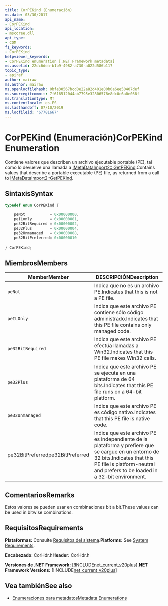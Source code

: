```yaml
---
title: CorPEKind (Enumeración)
ms.date: 03/30/2017
api_name:
- CorPEKind
api_location:
- mscoree.dll
api_type:
- COM
f1_keywords:
- CorPEKind
helpviewer_keywords:
- CorPEKind enumeration [.NET Framework metadata]
ms.assetid: 22dc6dea-b1b9-4982-a730-a022d586b117
topic_type:
- apiref
author: mairaw
ms.author: mairaw
ms.openlocfilehash: 0bfe30567bcd8e22a82d401e00b0a6ee50407def
ms.sourcegitcommit: 7f616512044ab7795e32806578e8dc0c6a0e038f
ms.translationtype: MT
ms.contentlocale: es-ES
ms.lasthandoff: 07/10/2019
ms.locfileid: "67781667"
---
```

# <a name="corpekind-enumeration"></a><span data-ttu-id="1dca4-102">CorPEKind (Enumeración)</span><span class="sxs-lookup"><span data-stu-id="1dca4-102">CorPEKind Enumeration</span></span>
<span data-ttu-id="1dca4-103">Contiene valores que describen un archivo ejecutable portable (PE), tal como lo devuelve una llamada a [IMetaDataImport2:: GetPEKind](../../../../docs/framework/unmanaged-api/metadata/imetadataimport2-getpekind-method.md).</span><span class="sxs-lookup"><span data-stu-id="1dca4-103">Contains values that describe a portable executable (PE) file, as returned from a call to [IMetaDataImport2::GetPEKind](../../../../docs/framework/unmanaged-api/metadata/imetadataimport2-getpekind-method.md).</span></span>  
  
## <a name="syntax"></a><span data-ttu-id="1dca4-104">Sintaxis</span><span class="sxs-lookup"><span data-stu-id="1dca4-104">Syntax</span></span>  
  
```cpp  
typedef enum CorPEKind {  
  
    peNot           = 0x00000000,  
    peILonly        = 0x00000001,  
    pe32BitRequired = 0x00000002,  
    pe32Plus        = 0x00000004,  
    pe32Unmanaged   = 0x00000008,  
    pe32BitPreferred= 0x00000010  
  
} CorPEKind;  
```  
  
## <a name="members"></a><span data-ttu-id="1dca4-105">Miembros</span><span class="sxs-lookup"><span data-stu-id="1dca4-105">Members</span></span>  
  
|<span data-ttu-id="1dca4-106">Member</span><span class="sxs-lookup"><span data-stu-id="1dca4-106">Member</span></span>|<span data-ttu-id="1dca4-107">DESCRIPCIÓN</span><span class="sxs-lookup"><span data-stu-id="1dca4-107">Description</span></span>|  
|------------|-----------------|  
|`peNot`|<span data-ttu-id="1dca4-108">Indica que no es un archivo PE.</span><span class="sxs-lookup"><span data-stu-id="1dca4-108">Indicates that this is not a PE file.</span></span>|  
|`peILOnly`|<span data-ttu-id="1dca4-109">Indica que este archivo PE contiene sólo código administrado.</span><span class="sxs-lookup"><span data-stu-id="1dca4-109">Indicates that this PE file contains only managed code.</span></span>|  
|`pe32BitRequired`|<span data-ttu-id="1dca4-110">Indica que este archivo PE efectúa llamadas a Win32.</span><span class="sxs-lookup"><span data-stu-id="1dca4-110">Indicates that this PE file makes Win32 calls.</span></span>|  
|`pe32Plus`|<span data-ttu-id="1dca4-111">Indica que este archivo PE se ejecuta en una plataforma de 64 bits.</span><span class="sxs-lookup"><span data-stu-id="1dca4-111">Indicates that this PE file runs on a 64-bit platform.</span></span>|  
|`pe32Unmanaged`|<span data-ttu-id="1dca4-112">Indica que este archivo PE es código nativo.</span><span class="sxs-lookup"><span data-stu-id="1dca4-112">Indicates that this PE file is native code.</span></span>|  
|<span data-ttu-id="1dca4-113">pe32BitPreferred</span><span class="sxs-lookup"><span data-stu-id="1dca4-113">pe32BitPreferred</span></span>|<span data-ttu-id="1dca4-114">Indica que este archivo PE es independiente de la plataforma y prefiere que se cargue en un entorno de 32 bits.</span><span class="sxs-lookup"><span data-stu-id="1dca4-114">Indicates that this PE file is platform-neutral and prefers to be loaded in a 32-bit environment.</span></span>|  
  
## <a name="remarks"></a><span data-ttu-id="1dca4-115">Comentarios</span><span class="sxs-lookup"><span data-stu-id="1dca4-115">Remarks</span></span>  
 <span data-ttu-id="1dca4-116">Estos valores se pueden usar en combinaciones bit a bit.</span><span class="sxs-lookup"><span data-stu-id="1dca4-116">These values can be used in bitwise combinations.</span></span>  
  
## <a name="requirements"></a><span data-ttu-id="1dca4-117">Requisitos</span><span class="sxs-lookup"><span data-stu-id="1dca4-117">Requirements</span></span>  
 <span data-ttu-id="1dca4-118">**Plataformas:** Consulte [Requisitos del sistema](../../../../docs/framework/get-started/system-requirements.md).</span><span class="sxs-lookup"><span data-stu-id="1dca4-118">**Platforms:** See [System Requirements](../../../../docs/framework/get-started/system-requirements.md).</span></span>  
  
 <span data-ttu-id="1dca4-119">**Encabezado**: CorHdr.h</span><span class="sxs-lookup"><span data-stu-id="1dca4-119">**Header:** CorHdr.h</span></span>  
  
 <span data-ttu-id="1dca4-120">**Versiones de .NET Framework:** [!INCLUDE[net_current_v20plus](../../../../includes/net-current-v20plus-md.md)]</span><span class="sxs-lookup"><span data-stu-id="1dca4-120">**.NET Framework Versions:** [!INCLUDE[net_current_v20plus](../../../../includes/net-current-v20plus-md.md)]</span></span>  
  
## <a name="see-also"></a><span data-ttu-id="1dca4-121">Vea también</span><span class="sxs-lookup"><span data-stu-id="1dca4-121">See also</span></span>

- [<span data-ttu-id="1dca4-122">Enumeraciones para metadatos</span><span class="sxs-lookup"><span data-stu-id="1dca4-122">Metadata Enumerations</span></span>](../../../../docs/framework/unmanaged-api/metadata/metadata-enumerations.md)
